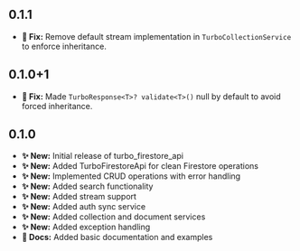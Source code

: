 ## 0.1.1

* **🐛 Fix:** Remove default stream implementation in `TurboCollectionService` to enforce inheritance.

## 0.1.0+1

* **🐛 Fix:** Made `TurboResponse<T>? validate<T>()` null by default to avoid forced inheritance. 

## 0.1.0

* **✨ New:** Initial release of turbo_firestore_api
* **✨ New:** Added TurboFirestoreApi for clean Firestore operations
* **✨ New:** Implemented CRUD operations with error handling
* **✨ New:** Added search functionality
* **✨ New:** Added stream support
* **✨ New:** Added auth sync service
* **✨ New:** Added collection and document services
* **✨ New:** Added exception handling
* **📝 Docs:** Added basic documentation and examples
